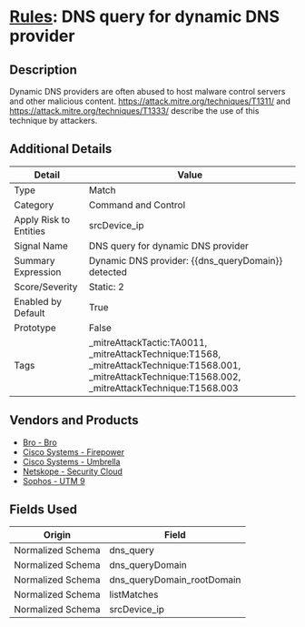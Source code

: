 # [Rules](README.md): DNS query for dynamic DNS provider

## Description
Dynamic DNS providers are often abused to host malware control servers and other malicious content. https://attack.mitre.org/techniques/T1311/ and https://attack.mitre.org/techniques/T1333/ describe the use of this technique by attackers.

## Additional Details
|Detail|Value|
|----|----|
|Type|Match|
|Category|Command and Control|
|Apply Risk to Entities|srcDevice_ip|
|Signal Name|DNS query for dynamic DNS provider|
|Summary Expression|Dynamic DNS provider: {{dns_queryDomain}} detected|
|Score/Severity|Static: 2|
|Enabled by Default|True|
|Prototype|False|
|Tags|_mitreAttackTactic:TA0011, _mitreAttackTechnique:T1568, _mitreAttackTechnique:T1568.001, _mitreAttackTechnique:T1568.002, _mitreAttackTechnique:T1568.003|
## Vendors and Products
- [Bro - Bro](../products/37C866BF-72E1-470A-9072-EDB908F56951.md)
- [Cisco Systems - Firepower](../products/da9e05a5-3fd3-46a7-a107-ae03c01e3f5a.md)
- [Cisco Systems - Umbrella](../products/5ba50e74-3c05-4ea8-aeaf-5efde588c60f.md)
- [Netskope - Security Cloud](../products/B3582ED2-1A0C-452D-9802-97433D143486.md)
- [Sophos - UTM 9](../products/0fb003bc-8383-442f-8f3d-afcfbaefe617.md)


## Fields Used

|Origin|Field|
|----|----|
|Normalized Schema|dns_query|
|Normalized Schema|dns_queryDomain|
|Normalized Schema|dns_queryDomain_rootDomain|
|Normalized Schema|listMatches|
|Normalized Schema|srcDevice_ip|


